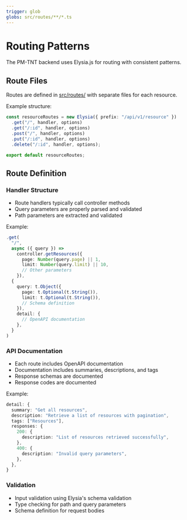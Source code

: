 ```yaml
---
trigger: glob
globs: src/routes/**/*.ts
---
```


# Routing Patterns

The PM-TNT backend uses Elysia.js for routing with consistent patterns.

## Route Files

Routes are defined in [src/routes/](mdc:pmtnt/src/routes) with separate files for each resource.

Example structure:

```typescript
const resourceRoutes = new Elysia({ prefix: "/api/v1/resource" })
  .get("/", handler, options)
  .get("/:id", handler, options)
  .post("/", handler, options)
  .put("/:id", handler, options)
  .delete("/:id", handler, options);

export default resourceRoutes;
```

## Route Definition

### Handler Structure

- Route handlers typically call controller methods
- Query parameters are properly parsed and validated
- Path parameters are extracted and validated

Example:

```typescript
.get(
  "/",
  async ({ query }) =>
    controller.getResources({
      page: Number(query.page) || 1,
      limit: Number(query.limit) || 10,
      // Other parameters
    }),
  {
    query: t.Object({
      page: t.Optional(t.String()),
      limit: t.Optional(t.String()),
      // Schema definition
    }),
    detail: {
      // OpenAPI documentation
    },
  }
)
```

### API Documentation

- Each route includes OpenAPI documentation
- Documentation includes summaries, descriptions, and tags
- Response schemas are documented
- Response codes are documented

Example:

```typescript
detail: {
  summary: "Get all resources",
  description: "Retrieve a list of resources with pagination",
  tags: ["Resources"],
  responses: {
    200: {
      description: "List of resources retrieved successfully",
    },
    400: {
      description: "Invalid query parameters",
    },
  },
}
```

### Validation

- Input validation using Elysia's schema validation
- Type checking for path and query parameters
- Schema definition for request bodies
